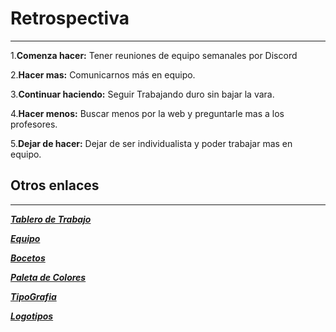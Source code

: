 # Retrospectiva
___


1.**Comenza hacer:**
Tener reuniones de equipo semanales por Discord

2.**Hacer mas:**
Comunicarnos más en equipo.

3.**Continuar haciendo:**
Seguir Trabajando duro sin bajar la vara.

4.**Hacer menos:**
Buscar menos por la web y preguntarle mas a los profesores.

5.**Dejar de hacer:**
Dejar de ser individualista y poder trabajar mas en equipo.



## __Otros enlaces__
___
        

[***Tablero de Trabajo***](https://trello.com/b/qqokXi3O/fullhouse)
        
[***Equipo***](Equipo.md)

[***Bocetos***](Diseño/bocetos.md)

[***Paleta de Colores***](Diseño/Colores.md)

[***TipoGrafia***](Diseño/tipografia.md)

[***Logotipos***](Diseño/Logotipos/Logotipos.md)
